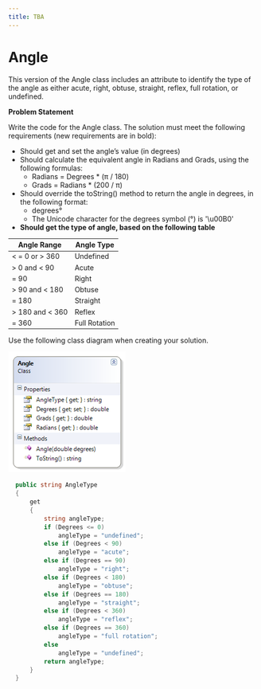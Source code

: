```yaml
---
title: TBA
---
```

# Angle

This version of the Angle class includes an attribute to identify the type of the angle as either acute, right, obtuse, straight, reflex, full rotation, or undefined. 

**Problem Statement**

Write the code for the Angle class. The solution must meet the following requirements (new requirements are in bold):

* Should get and set the angle’s value (in degrees)
* Should calculate the equivalent angle in Radians and Grads, using the following formulas:
  * Radians = Degrees * (π / 180)
  * Grads = Radians * (200 / π)
* Should override the toString() method to return the angle in degrees, in the following format:
  * degrees°
  * The Unicode character for the degrees symbol (°) is '\u00B0'
* **Should get the type of angle, based on the following table**

Angle Range     | Angle Type
----------------|-----------
< = 0 or > 360  | Undefined
> 0 and < 90    | Acute
= 90            | Right
> 90 and < 180  | Obtuse
= 180           | Straight
> 180 and < 360 | Reflex
= 360           | Full Rotation

Use the following class diagram when creating your solution.

![](F-Angle.png)
 
```csharp
  public string AngleType
  {
      get
      {
          string angleType;
          if (Degrees <= 0)
              angleType = "undefined";
          else if (Degrees < 90)
              angleType = "acute";
          else if (Degrees == 90)
              angleType = "right";
          else if (Degrees < 180)
              angleType = "obtuse";
          else if (Degrees == 180)
              angleType = "straight";
          else if (Degrees < 360)
              angleType = "reflex";
          else if (Degrees == 360)
              angleType = "full rotation";
          else
              angleType = "undefined";
          return angleType;
      }
  }
```
